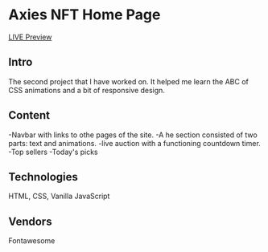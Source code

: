 # Axies NFT Home Page

<a href="https://roozbehzhuleh.github.io/AxisNFTHome/">LIVE Preview</a>


## Intro
The second project that I have worked on. It helped me learn the ABC of CSS animations and a bit of responsive design.

## Content
-Navbar with links to othe pages of the site.
-A he section consisted of two parts: text and animations.
-live auction with a functioning countdown timer.
-Top sellers
-Today's picks


## Technologies
HTML, CSS, Vanilla JavaScript

## Vendors
Fontawesome

